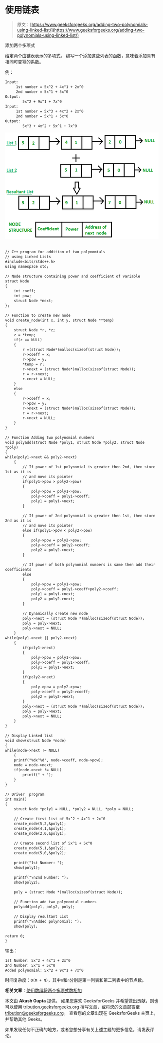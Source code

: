# 使用链表

> 原文：[https://www.geeksforgeeks.org/adding-two-polynomials-using-linked-list/](https://www.geeksforgeeks.org/adding-two-polynomials-using-linked-list/)

添加两个多项式

给定两个由链表表示的多项式。 编写一个添加这些列表的函数，意味着添加具有相同可变幂的系数。

例：

```
Input:
     1st number = 5x^2 + 4x^1 + 2x^0
     2nd number = 5x^1 + 5x^0
Output:
        5x^2 + 9x^1 + 7x^0
Input:
     1st number = 5x^3 + 4x^2 + 2x^0
     2nd number = 5x^1 + 5x^0
Output:
        5x^3 + 4x^2 + 5x^1 + 7x^0

```

![Addition-of-two-polynomial](img/6d0f4987d2f0660d52407c0305d08971.png) 

```

// C++ program for addition of two polynomials 
// using Linked Lists 
#include<bits/stdc++.h> 
using namespace std; 

// Node structure containing power and coefficient of variable 
struct Node 
{ 
    int coeff; 
    int pow; 
    struct Node *next; 
}; 

// Function to create new node 
void create_node(int x, int y, struct Node **temp) 
{ 
    struct Node *r, *z; 
    z = *temp; 
    if(z == NULL) 
    { 
        r =(struct Node*)malloc(sizeof(struct Node)); 
        r->coeff = x; 
        r->pow = y; 
        *temp = r; 
        r->next = (struct Node*)malloc(sizeof(struct Node)); 
        r = r->next; 
        r->next = NULL; 
    } 
    else
    { 
        r->coeff = x; 
        r->pow = y; 
        r->next = (struct Node*)malloc(sizeof(struct Node)); 
        r = r->next; 
        r->next = NULL; 
    } 
} 

// Function Adding two polynomial numbers 
void polyadd(struct Node *poly1, struct Node *poly2, struct Node *poly) 
{ 
while(poly1->next && poly2->next) 
    { 
        // If power of 1st polynomial is greater then 2nd, then store 1st as it is 
        // and move its pointer 
        if(poly1->pow > poly2->pow) 
        { 
            poly->pow = poly1->pow; 
            poly->coeff = poly1->coeff; 
            poly1 = poly1->next; 
        } 

        // If power of 2nd polynomial is greater then 1st, then store 2nd as it is 
        // and move its pointer 
        else if(poly1->pow < poly2->pow) 
        { 
            poly->pow = poly2->pow; 
            poly->coeff = poly2->coeff; 
            poly2 = poly2->next; 
        } 

        // If power of both polynomial numbers is same then add their coefficients 
        else
        { 
            poly->pow = poly1->pow; 
            poly->coeff = poly1->coeff+poly2->coeff; 
            poly1 = poly1->next; 
            poly2 = poly2->next; 
        } 

        // Dynamically create new node 
        poly->next = (struct Node *)malloc(sizeof(struct Node)); 
        poly = poly->next; 
        poly->next = NULL; 
    } 
while(poly1->next || poly2->next) 
    { 
        if(poly1->next) 
        { 
            poly->pow = poly1->pow; 
            poly->coeff = poly1->coeff; 
            poly1 = poly1->next; 
        } 
        if(poly2->next) 
        { 
            poly->pow = poly2->pow; 
            poly->coeff = poly2->coeff; 
            poly2 = poly2->next; 
        } 
        poly->next = (struct Node *)malloc(sizeof(struct Node)); 
        poly = poly->next; 
        poly->next = NULL; 
    } 
} 

// Display Linked list 
void show(struct Node *node) 
{ 
while(node->next != NULL) 
    { 
    printf("%dx^%d", node->coeff, node->pow); 
    node = node->next; 
    if(node->next != NULL) 
        printf(" + "); 
    } 
} 

// Driver  program 
int main() 
{ 
    struct Node *poly1 = NULL, *poly2 = NULL, *poly = NULL; 

    // Create first list of 5x^2 + 4x^1 + 2x^0 
    create_node(5,2,&poly1); 
    create_node(4,1,&poly1); 
    create_node(2,0,&poly1); 

    // Create second list of 5x^1 + 5x^0 
    create_node(5,1,&poly2); 
    create_node(5,0,&poly2); 

    printf("1st Number: ");  
    show(poly1); 

    printf("\n2nd Number: "); 
    show(poly2); 

    poly = (struct Node *)malloc(sizeof(struct Node)); 

    // Function add two polynomial numbers 
    polyadd(poly1, poly2, poly); 

    // Display resultant List 
    printf("\nAdded polynomial: "); 
    show(poly); 

return 0; 
} 

```

输出：

```
1st Number: 5x^2 + 4x^1 + 2x^0
2nd Number: 5x^1 + 5x^0
Added polynomial: 5x^2 + 9x^1 + 7x^0

```

时间复杂度：`O(M + N)`，其中`m`和`n`分别是第一列表和第二列表中的节点数。

**相关文章**：[使用数组将两个多项式数相加](http://quiz.geeksforgeeks.org/program-add-two-polynomials/)

本文由 **Akash Gupta** 提供。 如果您喜欢 GeeksforGeeks 并希望做出贡献，则也可以使用 [tribution.geeksforgeeks.org](http://www.contribute.geeksforgeeks.org) 撰写文章，或将您的文章邮寄至 tribution@geeksforgeeks.org。 查看您的文章出现在 GeeksforGeeks 主页上，并帮助其他 Geeks。

如果发现任何不正确的地方，或者您想分享有关上述主题的更多信息，请发表评论。

